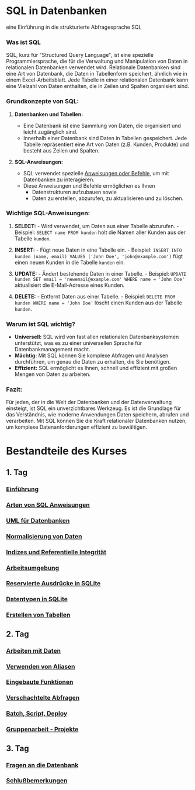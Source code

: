 # SQL in Datenbanken

eine Einführung in die strukturierte Abfragesprache SQL

### Was ist SQL

SQL, kurz für "Structured Query Language", ist eine spezielle Programmiersprache, die für die Verwaltung und
Manipulation von Daten in relationalen Datenbanken verwendet wird. Relationale Datenbanken sind eine Art von Datenbank,
die Daten in Tabellenform speichert, ähnlich wie in einem Excel-Arbeitsblatt. Jede Tabelle in einer relationalen
Datenbank kann eine Vielzahl von Daten enthalten, die in Zeilen und Spalten organisiert sind.

### Grundkonzepte von SQL:

1. **Datenbanken und Tabellen:**

    - Eine Datenbank ist eine Sammlung von Daten, die organisiert und leicht zugänglich sind.
    - Innerhalb einer Datenbank sind Daten in Tabellen gespeichert. Jede Tabelle repräsentiert eine Art von Daten (z.B.
      Kunden, Produkte) und besteht aus Zeilen und Spalten.

2. **SQL-Anweisungen:**
    - SQL verwendet spezielle [Anweisungen oder Befehle](unterrichte/sql_types.md), um mit Datenbanken zu interagieren.
    - Diese Anweisungen und Befehle ermöglichen es Ihnen
      - Datenstrukturen aufzubauen sowie 
      - Daten zu erstellen, abzurufen, zu aktualisieren und zu löschen.

### Wichtige SQL-Anweisungen:

   1. **SELECT:**
     - Wird verwendet, um Daten aus einer Tabelle abzurufen.
     - Beispiel: `SELECT name FROM kunden` holt die Namen aller Kunden aus der Tabelle `kunden`.

   2. **INSERT:**
     - Fügt neue Daten in eine Tabelle ein.
     - Beispiel: `INSERT INTO kunden (name, email) VALUES ('John Doe', 'john@example.com')` fügt einen 
       neuen Kunden in die Tabelle `kunden` ein.

   3. **UPDATE:**
     - Ändert bestehende Daten in einer Tabelle.
     - Beispiel: `UPDATE kunden SET email = 'newemail@example.com' WHERE name = 'John Doe'` aktualisiert die
       E-Mail-Adresse eines Kunden.

   4. **DELETE:**
     - Entfernt Daten aus einer Tabelle.
     - Beispiel: `DELETE FROM kunden WHERE name = 'John Doe'` löscht einen Kunden aus der Tabelle `kunden`.

### Warum ist SQL wichtig?

  - **Universell:** SQL wird von fast allen relationalen Datenbanksystemen unterstützt, was es zu einer universellen Sprache für Datenbankmanagement macht.
  - **Mächtig:** Mit SQL können Sie komplexe Abfragen und Analysen durchführen, um genau die Daten zu erhalten, die Sie
    benötigen.
  - **Effizient:** SQL ermöglicht es Ihnen, schnell und effizient mit großen Mengen von Daten zu arbeiten.

### Fazit:

Für jeden, der in die Welt der Datenbanken und der Datenverwaltung einsteigt, ist SQL ein unverzichtbares Werkzeug. Es
ist die Grundlage für das Verständnis, wie moderne Anwendungen Daten speichern, abrufen und verarbeiten. Mit SQL können
Sie die Kraft relationaler Datenbanken nutzen, um komplexe Datenanforderungen effizient zu bewältigen.

# Bestandteile des Kurses

## 1. Tag

### [Einführung](datenbanken.md)

### [Arten von SQL Anweisungen](unterrichte/sql_types.md)

### [UML für Datenbanken](unterrichte/uml_diagramme.md)

### [Normalisierung von Daten](unterrichte/normalization.md)

### [Indizes und Referentielle Integrität](unterrichte/indices_and_referential_integrity.md)

### [Arbeitsumgebung](unterrichte/how_we_will_work.md)

### [Reservierte Ausdrücke in SQLite](unterrichte/reserved_words_sqlite.md)

### [Datentypen in SQLite](unterrichte/daten_typen_sqlite.md)

### [Erstellen von Tabellen](unterrichte/create_tables.md)

## 2. Tag

### [Arbeiten mit Daten](unterrichte/working_with_data.md)

### [Verwenden von Aliasen](unterrichte/aliases.md)

### [Eingebaute Funktionen](unterrichte/build_in_functions.md)

### [Verschachtelte Abfragen](unterrichte/subselect_and_cte.md)

### [Batch, Script, Deploy](unterrichte/scripting_and_deploying.md)

### [Gruppenarbeit - Projekte](unterrichte/projects.md)

## 3. Tag

### [Fragen an die Datenbank](unterrichte/joins_and_views.md)

### [Schlußbemerkungen](unterrichte/finally.md)

